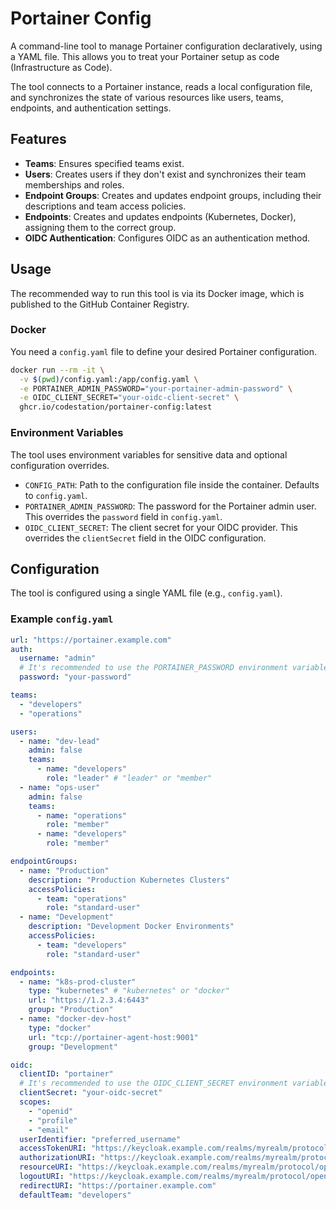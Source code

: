 # Portainer Config

A command-line tool to manage Portainer configuration declaratively, using a YAML file. This allows you to treat your Portainer setup as code (Infrastructure as Code).

The tool connects to a Portainer instance, reads a local configuration file, and synchronizes the state of various resources like users, teams, endpoints, and authentication settings.

## Features

*   **Teams**: Ensures specified teams exist.
*   **Users**: Creates users if they don't exist and synchronizes their team memberships and roles.
*   **Endpoint Groups**: Creates and updates endpoint groups, including their descriptions and team access policies.
*   **Endpoints**: Creates and updates endpoints (Kubernetes, Docker), assigning them to the correct group.
*   **OIDC Authentication**: Configures OIDC as an authentication method.

## Usage

The recommended way to run this tool is via its Docker image, which is published to the GitHub Container Registry.

### Docker

You need a `config.yaml` file to define your desired Portainer configuration.

```bash
docker run --rm -it \
  -v $(pwd)/config.yaml:/app/config.yaml \
  -e PORTAINER_ADMIN_PASSWORD="your-portainer-admin-password" \
  -e OIDC_CLIENT_SECRET="your-oidc-client-secret" \
  ghcr.io/codestation/portainer-config:latest
```

### Environment Variables

The tool uses environment variables for sensitive data and optional configuration overrides.

*   `CONFIG_PATH`: Path to the configuration file inside the container. Defaults to `config.yaml`.
*   `PORTAINER_ADMIN_PASSWORD`: The password for the Portainer admin user. This overrides the `password` field in `config.yaml`.
*   `OIDC_CLIENT_SECRET`: The client secret for your OIDC provider. This overrides the `clientSecret` field in the OIDC configuration.

## Configuration

The tool is configured using a single YAML file (e.g., `config.yaml`).

### Example `config.yaml`

```yaml
url: "https://portainer.example.com"
auth:
  username: "admin"
  # It's recommended to use the PORTAINER_PASSWORD environment variable instead of setting the password here.
  password: "your-password"

teams:
  - "developers"
  - "operations"

users:
  - name: "dev-lead"
    admin: false
    teams:
      - name: "developers"
        role: "leader" # "leader" or "member"
  - name: "ops-user"
    admin: false
    teams:
      - name: "operations"
        role: "member"
      - name: "developers"
        role: "member"

endpointGroups:
  - name: "Production"
    description: "Production Kubernetes Clusters"
    accessPolicies:
      - team: "operations"
        role: "standard-user"
  - name: "Development"
    description: "Development Docker Environments"
    accessPolicies:
      - team: "developers"
        role: "standard-user"

endpoints:
  - name: "k8s-prod-cluster"
    type: "kubernetes" # "kubernetes" or "docker"
    url: "https://1.2.3.4:6443"
    group: "Production"
  - name: "docker-dev-host"
    type: "docker"
    url: "tcp://portainer-agent-host:9001"
    group: "Development"

oidc:
  clientID: "portainer"
  # It's recommended to use the OIDC_CLIENT_SECRET environment variable.
  clientSecret: "your-oidc-secret"
  scopes:
    - "openid"
    - "profile"
    - "email"
  userIdentifier: "preferred_username"
  accessTokenURI: "https://keycloak.example.com/realms/myrealm/protocol/openid-connect/token"
  authorizationURI: "https://keycloak.example.com/realms/myrealm/protocol/openid-connect/auth"
  resourceURI: "https://keycloak.example.com/realms/myrealm/protocol/openid-connect/userinfo"
  logoutURI: "https://keycloak.example.com/realms/myrealm/protocol/openid-connect/logout"
  redirectURI: "https://portainer.example.com"
  defaultTeam: "developers"
```

